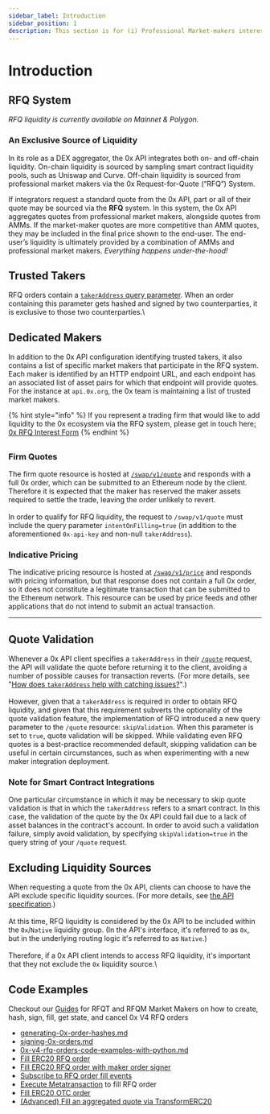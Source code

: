```yaml
---
sidebar_label: Introduction
sidebar_position: 1
description: This section is for (i) Professional Market-makers interested in supplying liquidity via the 0x RFQ system, and (ii) Integrators who would like to access RFQ liquidity, via /swap
---
```


# Introduction

## RFQ System

_RFQ liquidity is currently available on Mainnet & Polygon._

### An Exclusive Source of Liquidity

In its role as a DEX aggregator, the 0x API integrates both on- and off-chain liquidity. On-chain liquidity is sourced by sampling smart contract liquidity pools, such as Uniswap and Curve. Off-chain liquidity is sourced from professional market makers via the 0x Request-for-Quote (“RFQ”) System.

If integrators request a standard quote from the 0x API, part or all of their quote may be sourced via the **RFQ** system.  In this system, the 0x API aggregates quotes from professional market makers, alongside quotes from AMMs. If the market-maker quotes are more competitive than AMM quotes, they may be included in the final price shown to the end-user. The end-user’s liquidity is ultimately provided by a combination of AMMs and professional market makers. _Everything happens under-the-hood!_


## Trusted Takers

RFQ orders contain a [`takerAddress` query parameter](../../developer-resources/faqs-and-troubleshooting.md#how-does-takeraddress-help-with-catching-issues). When an order containing this parameter gets hashed and signed by two counterparties, it is exclusive to those two counterparties.\


## Dedicated Makers

In addition to the 0x API configuration identifying trusted takers, it also contains a list of specific market makers that participate in the RFQ system. Each maker is identified by an HTTP endpoint URL, and each endpoint has an associated list of asset pairs for which that endpoint will provide quotes. For the instance at `api.0x.org`, the 0x team is maintaining a list of trusted market makers.

{% hint style="info" %}
If you represent a trading firm that would like to add liquidity to the 0x ecosystem via the RFQ system, please get in touch here[: 0x RFQ Interest Form](https://docs.google.com/forms/d/e/1FAIpQLSen019JsWFZHluSgqSaPE\_WFVc4YBtNS4EKB8ondJJ40Eh8jw/viewform?usp=sf\_link)
{% endhint %}

##

### **Firm Quotes**

The firm quote resource is hosted at [`/swap/v1/quote`](../../0x-swap-api/api-references/get-swap-v1-quote.md) and responds with a full 0x order, which can be submitted to an Ethereum node by the client. Therefore it is expected that the maker has reserved the maker assets required to settle the trade, leaving the order unlikely to revert.\
\
In order to qualify for RFQ liquidity, the request to `/swap/v1/quote` must include the query parameter `intentOnFilling=true` (in addition to the aforementioned `0x-api-key` and non-null `takerAddress`).

### **Indicative Pricing**

The indicative pricing resource is hosted at [`/swap/v1/price`](../../0x-swap-api/api-references/get-swap-v1-price.md) and responds with pricing information, but that response does not contain a full 0x order, so it does not constitute a legitimate transaction that can be submitted to the Ethereum network.  This resource can be used by price feeds and other applications that do not intend to submit an actual transaction.

****

## Quote Validation

Whenever a 0x API client specifies a `takerAddress` in their [`/quote`](../../0x-swap-api/api-references/get-swap-v1-quote.md) request, the API will validate the quote before returning it to the client, avoiding a number of possible causes for transaction reverts. (For more details, see "[How does `takerAddress` help with catching issues?](../../developer-resources/faqs-and-troubleshooting.md#how-does-takeraddress-help-with-catching-issues)".)\
\
However, given that a `takerAddress` is required in order to obtain RFQ liquidity, and given that this requirement subverts the optionality of the quote validation feature, the implementation of RFQ introduced a new query parameter to the `/quote` resource: `skipValidation`. When this parameter is set to `true`, quote validation will be skipped. While validating even RFQ quotes is a best-practice recommended default, skipping validation can be useful in certain circumstances, such as when experimenting with a new maker integration deployment.

### Note for Smart Contract Integrations

One particular circumstance in which it may be necessary to skip quote validation is that in which the `takerAddress` refers to a smart contract. In this case, the validation of the quote by the 0x API could fail due to a lack of asset balances in the contract's account. In order to avoid such a validation failure, simply avoid validation, by specifying `skipValidation=true` in the query string of your `/quote` request.

## Excluding Liquidity Sources

When requesting a quote from the 0x API, clients can choose to have the API exclude specific liquidity sources. (For more details, see [the API specification](../../0x-swap-api/api-references/get-swap-v1-quote.md#excluding-liquidity-sources).)\
\
At this time, RFQ liquidity is considered by the 0x API to be included within the `0x`/`Native` liquidity group. (In the API's interface, it's referred to as `0x`, but in the underlying routing logic it's referred to as `Native`.)\
\
Therefore, if a 0x API client intends to access RFQ liquidity, it's important that they not exclude the `0x` liquidity source.\


## Code Examples

Checkout our [Guides](../guides/) for RFQT and RFQM Market Makers on how to create, hash, sign, fill, get state, and cancel 0x V4 RFQ orders

* [generating-0x-order-hashes.md](../guides/generating-0x-order-hashes.md "mention")
* [signing-0x-orders.md](../guides/signing-0x-orders.md "mention")
* [0x-v4-rfq-orders-code-examples-with-python.md](../guides/0x-v4-rfq-orders-code-examples-with-python.md "mention")
* [Fill ERC20 RFQ order](https://github.com/0xProject/0x-starter-project/blob/master/src/scenarios/fill\_erc20\_rfq\_order.ts)
* [Fill ERC20 RFQ order with maker order signer](https://github.com/0xProject/0x-starter-project/blob/master/src/scenarios/fill\_erc20\_rfq\_order\_with\_maker\_order\_signer.ts)
* [Subscribe to RFQ order fill events](https://github.com/0xProject/0x-starter-project/blob/master/src/scenarios/fill\_erc20\_limit\_order.ts)
* [Execute Metatransaction](https://github.com/0xProject/0x-starter-project/blob/master/src/scenarios/execute\_metatransaction\_fill\_rfq\_order.ts) to fill RFQ order&#x20;
* [Fill ERC20 OTC order](https://github.com/0xProject/0x-starter-project/blob/master/src/scenarios/fill\_erc20\_otc\_order.ts)
* [(Advanced) Fill an aggregated quote via TransformERC20](https://github.com/0xProject/0x-starter-project/blob/master/src/scenarios/transform\_erc20.ts)